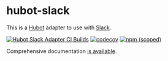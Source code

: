 # hubot-slack

This is a [Hubot](http://hubot.github.com/) adapter to use with [Slack](https://slack.com).

[![Hubot Slack Adapter CI Builds](https://github.com/slackapi/hubot-slack/actions/workflows/ci-build.yml/badge.svg)](https://github.com/slackapi/hubot-slack/actions/workflows/ci-build.yml)
[![codecov](https://codecov.io/gh/slackapi/hubot-slack/branch/master/graph/badge.svg)](https://codecov.io/gh/slackapi/hubot-slack)
[![npm (scoped)](https://img.shields.io/npm/v/hubot-slack.svg)](https://www.npmjs.com/package/hubot-slack)

Comprehensive documentation [is available](https://slackapi.github.io/hubot-slack).
